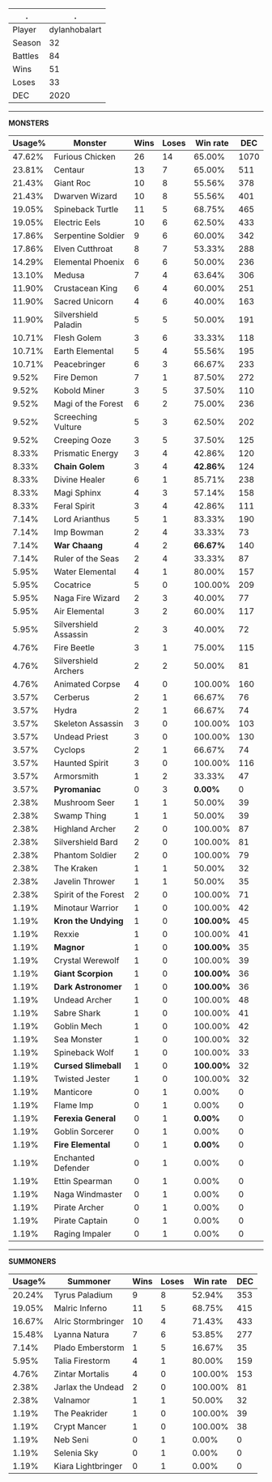 .|.
|-|-
Player|dylanhobalart
Season|32
Battles|84
Wins|51
Loses|33
DEC|2020

---
**MONSTERS**

Usage%|Monster|Wins|Loses|Win rate|DEC|
-|-|-|-|-|-|
47.62%|Furious Chicken|26|14|65.00%|1070|
23.81%|Centaur|13|7|65.00%|511|
21.43%|Giant Roc|10|8|55.56%|378|
21.43%|Dwarven Wizard|10|8|55.56%|401|
19.05%|Spineback Turtle|11|5|68.75%|465|
19.05%|Electric Eels|10|6|62.50%|433|
17.86%|Serpentine Soldier|9|6|60.00%|342|
17.86%|Elven Cutthroat|8|7|53.33%|288|
14.29%|Elemental Phoenix|6|6|50.00%|236|
13.10%|Medusa|7|4|63.64%|306|
11.90%|Crustacean King|6|4|60.00%|251|
11.90%|Sacred Unicorn|4|6|40.00%|163|
11.90%|Silvershield Paladin|5|5|50.00%|191|
10.71%|Flesh Golem|3|6|33.33%|118|
10.71%|Earth Elemental|5|4|55.56%|195|
10.71%|Peacebringer|6|3|66.67%|233|
9.52%|Fire Demon|7|1|87.50%|272|
9.52%|Kobold Miner|3|5|37.50%|110|
9.52%|Magi of the Forest|6|2|75.00%|236|
9.52%|Screeching Vulture|5|3|62.50%|202|
9.52%|Creeping Ooze|3|5|37.50%|125|
8.33%|Prismatic Energy|3|4|42.86%|120|
8.33%|**Chain Golem**|3|4|**42.86%**|124|
8.33%|Divine Healer|6|1|85.71%|238|
8.33%|Magi Sphinx|4|3|57.14%|158|
8.33%|Feral Spirit|3|4|42.86%|111|
7.14%|Lord Arianthus|5|1|83.33%|190|
7.14%|Imp Bowman|2|4|33.33%|73|
7.14%|**War Chaang**|4|2|**66.67%**|140|
7.14%|Ruler of the Seas|2|4|33.33%|87|
5.95%|Water Elemental|4|1|80.00%|157|
5.95%|Cocatrice|5|0|100.00%|209|
5.95%|Naga Fire Wizard|2|3|40.00%|77|
5.95%|Air Elemental|3|2|60.00%|117|
5.95%|Silvershield Assassin|2|3|40.00%|72|
4.76%|Fire Beetle|3|1|75.00%|115|
4.76%|Silvershield Archers|2|2|50.00%|81|
4.76%|Animated Corpse|4|0|100.00%|160|
3.57%|Cerberus|2|1|66.67%|76|
3.57%|Hydra|2|1|66.67%|74|
3.57%|Skeleton Assassin|3|0|100.00%|103|
3.57%|Undead Priest|3|0|100.00%|130|
3.57%|Cyclops|2|1|66.67%|74|
3.57%|Haunted Spirit|3|0|100.00%|116|
3.57%|Armorsmith|1|2|33.33%|47|
3.57%|**Pyromaniac**|0|3|**0.00%**|0|
2.38%|Mushroom Seer|1|1|50.00%|39|
2.38%|Swamp Thing|1|1|50.00%|39|
2.38%|Highland Archer|2|0|100.00%|87|
2.38%|Silvershield Bard|2|0|100.00%|81|
2.38%|Phantom Soldier|2|0|100.00%|79|
2.38%|The Kraken|1|1|50.00%|32|
2.38%|Javelin Thrower|1|1|50.00%|35|
2.38%|Spirit of the Forest|2|0|100.00%|71|
1.19%|Minotaur Warrior|1|0|100.00%|42|
1.19%|**Kron the Undying**|1|0|**100.00%**|45|
1.19%|Rexxie|1|0|100.00%|41|
1.19%|**Magnor**|1|0|**100.00%**|35|
1.19%|Crystal Werewolf|1|0|100.00%|39|
1.19%|**Giant Scorpion**|1|0|**100.00%**|36|
1.19%|**Dark Astronomer**|1|0|**100.00%**|36|
1.19%|Undead Archer|1|0|100.00%|48|
1.19%|Sabre Shark|1|0|100.00%|41|
1.19%|Goblin Mech|1|0|100.00%|42|
1.19%|Sea Monster|1|0|100.00%|32|
1.19%|Spineback Wolf|1|0|100.00%|33|
1.19%|**Cursed Slimeball**|1|0|**100.00%**|32|
1.19%|Twisted Jester|1|0|100.00%|32|
1.19%|Manticore|0|1|0.00%|0|
1.19%|Flame Imp|0|1|0.00%|0|
1.19%|**Ferexia General**|0|1|**0.00%**|0|
1.19%|Goblin Sorcerer|0|1|0.00%|0|
1.19%|**Fire Elemental**|0|1|**0.00%**|0|
1.19%|Enchanted Defender|0|1|0.00%|0|
1.19%|Ettin Spearman|0|1|0.00%|0|
1.19%|Naga Windmaster|0|1|0.00%|0|
1.19%|Pirate Archer|0|1|0.00%|0|
1.19%|Pirate Captain|0|1|0.00%|0|
1.19%|Raging Impaler|0|1|0.00%|0|

---
**SUMMONERS**

Usage%|Summoner|Wins|Loses|Win rate|DEC|
-|-|-|-|-|-|
20.24%|Tyrus Paladium|9|8|52.94%|353|
19.05%|Malric Inferno|11|5|68.75%|415|
16.67%|Alric Stormbringer|10|4|71.43%|433|
15.48%|Lyanna Natura|7|6|53.85%|277|
7.14%|Plado Emberstorm|1|5|16.67%|35|
5.95%|Talia Firestorm|4|1|80.00%|159|
4.76%|Zintar Mortalis|4|0|100.00%|153|
2.38%|Jarlax the Undead|2|0|100.00%|81|
2.38%|Valnamor|1|1|50.00%|32|
1.19%|The Peakrider|1|0|100.00%|39|
1.19%|Crypt Mancer|1|0|100.00%|38|
1.19%|Neb Seni|0|1|0.00%|0|
1.19%|Selenia Sky|0|1|0.00%|0|
1.19%|Kiara Lightbringer|0|1|0.00%|0|
